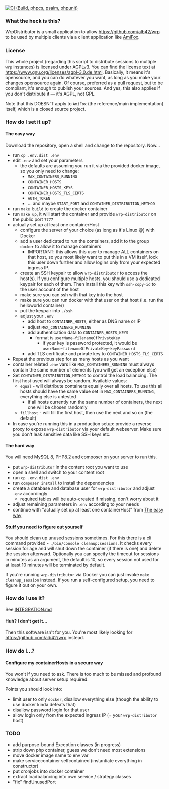 [![CI (Build, phpcs, psalm, phpunit)](https://github.com/guthand/tobi_wrpdistributor/actions/workflows/build.yml/badge.svg)](https://github.com/guthand/tobi_wrpdistributor/actions/workflows/build.yml)

### What the heck is this? ### 

WrpDistributor is a small application to allow https://github.com/alb42/wrp to be used by multiple clients via 
a client application like [AmiFox](https://blog.alb42.de/2023/02/12/browsing-the-web-amifox/).

### License ###

This whole project (regarding this script to distribute sessions to multiple `wrp` instances) is licensed under AGPLv3. You can find 
the license text at https://www.gnu.org/licenses/agpl-3.0.de.html. Basically, it means it's opensource, and you can do 
whatever you want, as long as you make your changes opensource again. Of course, preferred as a pull request, but to be 
 compliant, it's enough to publish your sources. And yes, this also applies if you don't distribute it — it's AGPL, not GPL.

Note that this DOESN'T apply to `AmiFox` (the reference/main implementation) itself, which is a closed source project.

### How do I set it up? ###

#### The easy way ####
Download the repository, open a shell and change to the repository. Now...
- run `cp .env.dist .env`
- edit `.env` and set your parameters
    - the defaults are assuming you run it via the provided docker image, so you only need to change:
       - `MAX_CONTAINERS_RUNNING`
       - `CONTAINER_HOSTS`
       - `CONTAINER_HOSTS_KEYS`
       - `CONTAINER_HOSTS_TLS_CERTS`
       - `AUTH_TOKEN`
       - ... and maybe `START_PORT` and `CONTAINER_DISTRIBUTION_METHOD`
- run `make build` to create the docker container
- run `make up`, it will start the container and provide `wrp-distributor` on the public port `7777`
- actually set up at least one containerHost
    - configure the server of your choice (as long as it's Linux 😅) with Docker
    - add a user dedicated to run the containers, add it to the group `docker` to allow it to manage containers
        - IMPORTANT: this allows this user to manage ALL containers on that host, so you most likely want to put this in a VM itself, lock this user down further and allow logins only from your expected ingress IP.
    - create an SSH keypair to allow `wrp-distributor` to access the host(s). If you configure multiple hosts, you should use a dedicated keypair for each of them. Then install this key with `ssh-copy-id` to the user account of the host
    - make sure you can ssh with that key into the host
    - make sure you can run docker with that user on that host (i.e. run the helloworld container)
    - put the keypair into `./ssh`
    - adjust your `.env`
       - add host to `CONTAINER_HOSTS`, either as DNS name or IP
       - adjust `MAX_CONTAINERS_RUNNING`
       - add authentication data to `CONTAINER_HOSTS_KEYS`
           - format is `userName~filenameOfPrivateKey`
               - if your key is password protected, it would be `userName~filenameOfPrivateKey~keyPassword`
       - add TLS certificate and private key to `CONTAINER_HOSTS_TLS_CERTS`
- Repeat the previous step for as many hosts as you want
- container related `.env` vars like `MAX_CONTAINERS_RUNNING` must always contain the same number of elements (you will get an exception else)
- Set `CONTAINER_DISTRIBUTION_METHOD` to control the load balancing. The first host used will always be random. Available values:
    - `equal` - will distribute containers equally over all hosts. To use this all hosts should have the same value set in `MAX_CONTAINERS_RUNNING`, everything else is untested
        - if all hosts currently run the same number of containers, the next one will be chosen randomly
    - `fillhost` - will fill the first host, then use the next and so on (the default)
- In case you're running this in a production setup: provide a reverse proxy to expose `wrp-distributor` via your default webserver. Make sure you don't leak sensitive data like SSH keys etc.

#### The hard way ####

You will need MySQL 8, PHP8.2 and composer on your server to run this. 

- put `wrp-distributor` in the content root you want to use
- open a shell and switch to your content root
- run `cp .env.dist .env`
- run `composer install` to install the dependencies
- create a database and database user for `wrp-distributor` and adjust `.env` accordingly
    - required tables will be auto-created if missing, don't worry about it
- adjust remaining parameters in `.env` according to your needs
- continue with "actually set up at least one containerHost" from [The easy way](README.md#the-easy-way-)

#### Stuff you need to figure out yourself ####

You should clean up unused sessions sometimes. For this there is a cli command provided - `./bin/console cleanup:sessions`.
It checks every session for age and will shut down the container (if there is one) and delete the session afterward.
Optionally you can specify the timeout for sessions in minutes as an argument, the default is 10, so every session
not used for at least 10 minutes will be terminated by default.

If you're running `wrp-distributor` via Docker you can just invoke `make cleanup_session` instead. If you
run a self-configured setup, you need to figure it out on your own.

### How do I use it? 

See [INTEGRATION.md](INTEGRATION.md)

#### Huh? I don't get it... ####

Then this software isn't for you. You're most likely looking for https://github.com/alb42/wrp instead.

### How do I...? ###

#### Configure my containerHosts in a secure way ####

You won't if you need to ask. There is too much to be missed and profound knowledge about server setup required.

Points you should look into:
- limit user to only `docker`, disallow everything else (though the ability to use docker kinda defeats that)
- disallow password login for that user
- allow login only from the expected ingress IP (= your `wrp-distributor` host)

### TODO ###
- add purpose-bound Exception classes (in progress)
- strip down php container, guess we don't need most extensions
- move docker image name to env var
- make servicecontainer selfcontained (instantiate everything in constructor)
- put cronjobs into docker container
- extract loadbalancing into own service / strategy classes
- "fix" findUnusedPort